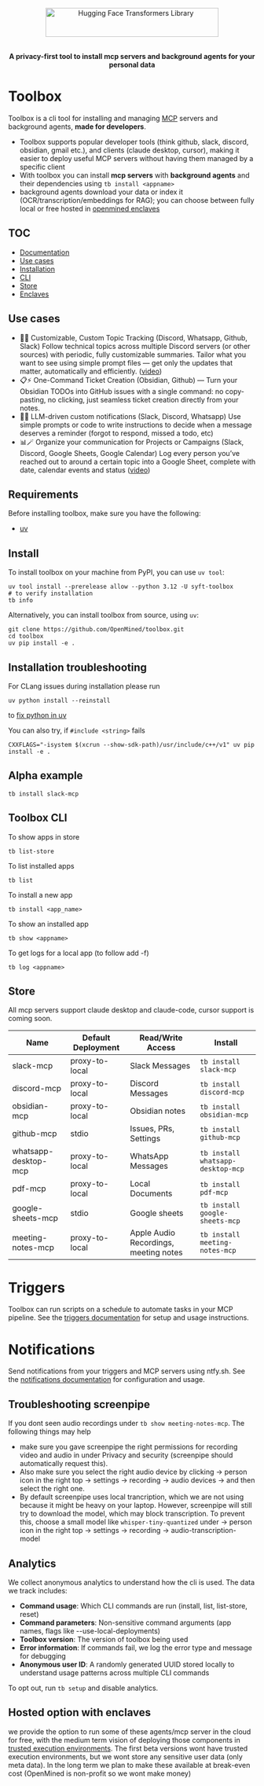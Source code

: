 <p align="center">
<img alt="Hugging Face Transformers Library" src="https://raw.githubusercontent.com/OpenMined/toolbox/refs/heads/main/packages/toolbox/assets/ToolBox.svg" width="352" height="59" style="max-width: 100%;">
  <br/>
  <br/>
</p>

<p align="center"><b>A privacy-first tool to install mcp servers and background agents for your personal data</b></p>

# Toolbox

Toolbox is a cli tool for installing and managing [MCP](https://github.com/modelcontextprotocol/python-sdk) servers and background agents, **made for developers**.

- Toolbox supports popular developer tools (think github, slack, discord, obsidian, gmail etc.), and clients (claude desktop, cursor), making it easier to deploy useful MCP servers without having them managed by a specific client
- With toolbox you can install **mcp servers** with **background agents** and their dependencies using
  `tb install <appname>`
- background agents download your data or index it (OCR/transcription/embeddings for RAG); you can choose between fully local or free hosted in [openmined enclaves](#hosted-option-with-enclaves)

## TOC

- [Documentation](https://openmined.github.io/toolbox/)
- [Use cases](#use-cases)
- [Installation](#install)
- [CLI](#toolbox-cli)
- [Store](#store)
- [Enclaves](#hosted-option-with-enclaves)

## Use cases

- 🧠🔎 Customizable, Custom Topic Tracking (Discord, Whatsapp, Github, Slack) Follow technical topics across multiple Discord servers (or other sources) with periodic, fully customizable summaries. Tailor what you want to see using simple prompt files — get only the updates that matter, automatically and efficiently. ([video](https://www.loom.com/share/d784d8afe18e41f39ee11e757a07abc7))
- 📋⚡ One-Command Ticket Creation (Obsidian, Github) — Turn your Obsidian TODOs into GitHub issues with a single command: no copy-pasting, no clicking, just seamless ticket creation directly from your notes.
- 🔔✨ LLM-driven custom notifications (Slack, Discord, Whatsapp) Use simple prompts or code to write instructions to decide when a message deserves a reminder (forgot to respond, missed a todo, etc)
- 📊🪄 Organize your communication for Projects or Campaigns (Slack, Discord, Google Sheets, Google Calendar) Log every person you’ve reached out to around a certain topic into a Google Sheet, complete with date, calendar events and status ([video](https://www.loom.com/share/4f285471edf442218dc9b8f27c03b27c))

## Requirements

Before installing toolbox, make sure you have the following:

- [uv](https://docs.astral.sh/uv/getting-started/installation/)

## Install

To install toolbox on your machine from PyPI, you can use `uv tool`:

```
uv tool install --prerelease allow --python 3.12 -U syft-toolbox
# to verify installation
tb info
```

Alternatively, you can install toolbox from source, using `uv`:

```
git clone https://github.com/OpenMined/toolbox.git
cd toolbox
uv pip install -e .
```

## Installation troubleshooting

For CLang issues during installation please run

```
uv python install --reinstall
```

to [fix python in uv](https://github.com/astral-sh/python-build-standalone/pull/414)

You can also try, if `#include <string>` fails

```
CXXFLAGS="-isystem $(xcrun --show-sdk-path)/usr/include/c++/v1" uv pip install -e .
```

## Alpha example

```
tb install slack-mcp
```

## Toolbox CLI

To show apps in store

```
tb list-store
```

To list installed apps

```
tb list
```

To install a new app

```
tb install <app_name>
```

To show an installed app

```
tb show <appname>
```

To get logs for a local app (to follow add -f)

```
tb log <appname>
```

## Store

All mcp servers support claude desktop and claude-code, cursor support is coming soon.

| Name                 | Default Deployment | Read/Write Access                     | Install                           |
| -------------------- | ------------------ | ------------------------------------- | --------------------------------- |
| slack-mcp            | proxy-to-local     | Slack Messages                        | `tb install slack-mcp`            |
| discord-mcp          | proxy-to-local     | Discord Messages                      | `tb install discord-mcp`          |
| obsidian-mcp         | proxy-to-local     | Obsidian notes                        | `tb install obsidian-mcp`         |
| github-mcp           | stdio              | Issues, PRs, Settings                 | `tb install github-mcp`           |
| whatsapp-desktop-mcp | proxy-to-local     | WhatsApp Messages                     | `tb install whatsapp-desktop-mcp` |
| pdf-mcp              | proxy-to-local     | Local Documents                       | `tb install pdf-mcp`              |
| google-sheets-mcp    | stdio              | Google sheets                         | `tb install google-sheets-mcp`    |
| meeting-notes-mcp    | proxy-to-local     | Apple Audio Recordings, meeting notes | `tb install meeting-notes-mcp`    |

# Triggers

Toolbox can run scripts on a schedule to automate tasks in your MCP pipeline. See the [triggers documentation](https://openmined.github.io/toolbox/latest/features/triggers/) for setup and usage instructions.

# Notifications

Send notifications from your triggers and MCP servers using ntfy.sh. See the [notifications documentation](https://openmined.github.io/toolbox/latest/features/notifications/) for configuration and usage.

## Troubleshooting screenpipe

If you dont seen audio recordings under `tb show meeting-notes-mcp`. The following things may help

- make sure you gave screenpipe the right permissions for recording video and audio in under Privacy and security (screenpipe should automatically request this).
- Also make sure you select the right audio device by clicking -> person icon in the right top -> settings -> recording -> audio devices -> and then select the right one.
- By default screenpipe uses local trancription, which we are not using because it might be heavy on your laptop. However, screenpipe will still try to download the model, which may block transcription. To prevent this, choose a small model like `whisper-tiny-quantized` under -> person icon in the right top -> settings -> recording -> audio-transcription-model

## Analytics

We collect anonymous analytics to understand how the cli is used. The data we track includes:

- **Command usage**: Which CLI commands are run (install, list, list-store, reset)
- **Command parameters**: Non-sensitive command arguments (app names, flags like --use-local-deployments)
- **Toolbox version**: The version of toolbox being used
- **Error information**: If commands fail, we log the error type and message for debugging
- **Anonymous user ID**: A randomly generated UUID stored locally to understand usage patterns across multiple CLI commands

To opt out, run `tb setup` and disable analytics.

## Hosted option with enclaves

we provide the option to run some of these agents/mcp server in the cloud for free, with the medium term vision of deploying those components in [trusted execution environments](https://en.wikipedia.org/wiki/Trusted_execution_environment). The first beta versions wont have trusted execution environments, but we wont store any sensitive user data (only meta data). In the long term we plan to make these available at break-even cost (OpenMined is non-profit so we wont make money)
